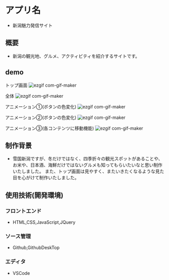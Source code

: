 # アプリ名
- 新潟魅力発信サイト

## 概要

- 新潟の観光地、グルメ、アクティビティを紹介するサイトです。


## demo
トップ画面
![ezgif com-gif-maker](https://user-images.githubusercontent.com/69668280/101127560-2c5d0580-3641-11eb-9018-77d6bfbeebdf.gif)

全体
![ezgif com-gif-maker](https://user-images.githubusercontent.com/69668280/101128504-2bc56e80-3643-11eb-8fe7-122a3b7e64b8.gif)

アニメーション①(ボタンの色変化)
![ezgif com-gif-maker](https://user-images.githubusercontent.com/69668280/101128636-6fb87380-3643-11eb-9101-97f5555441ad.gif)

アニメーション②(ボタンの色変化)
![ezgif com-gif-maker](https://user-images.githubusercontent.com/69668280/101128596-5ca5a380-3643-11eb-8bd8-6d64a6895c6b.gif)

アニメーション③(各コンテンツに移動機能)
![ezgif com-gif-maker](https://user-images.githubusercontent.com/69668280/101128690-878ff780-3643-11eb-9a20-c4946a1083da.gif)

## 制作背景

- 雪国新潟ですが、冬だけではなく、四季折々の観光スポットがあることや、お米や、日本酒、海鮮だけではないグルメも知ってもらいたいなと思い制作いたしました。
また、トップ画面は見やすく、またいきたくなるような見た目を心がけて制作いたしました。



## 使用技術(開発環境)

### フロントエンド
- HTML,CSS,JavaScript,JQuery

### ソース管理
- Github,GithubDeskTop

### エディタ
- VSCode